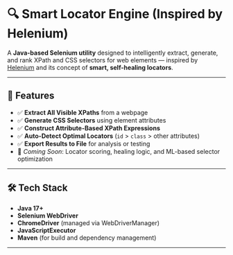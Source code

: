 # 🔍 Smart Locator Engine (Inspired by Helenium)

A **Java-based Selenium utility** designed to intelligently extract, generate, and rank XPath and CSS selectors for web elements — inspired by [Helenium](https://helenium.io/) and its concept of **smart, self-healing locators**.

---

## 🚀 Features

- ✅ **Extract All Visible XPaths** from a webpage  
- ✅ **Generate CSS Selectors** using element attributes  
- ✅ **Construct Attribute-Based XPath Expressions**  
- ✅ **Auto-Detect Optimal Locators** (`id` > `class` > other attributes)  
- ✅ **Export Results to File** for analysis or testing  
- 🧠 *Coming Soon*: Locator scoring, healing logic, and ML-based selector optimization  

---

## 🛠️ Tech Stack

- **Java 17+**  
- **Selenium WebDriver**  
- **ChromeDriver** (managed via WebDriverManager)  
- **JavaScriptExecutor**  
- **Maven** (for build and dependency management)  

---
